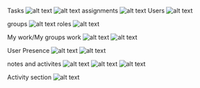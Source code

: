 Tasks
![alt text](image-52.png)
![alt text](image-53.png)
assignments
![alt text](image-54.png)
Users 
![alt text](image-55.png)

groups
![alt text](image-56.png)
roles
![alt text](image-57.png)

My work/My groups work
![alt text](image-58.png)
![alt text](image-59.png)

User Presence
![alt text](image-60.png)
![alt text](image-61.png)

notes and activites 
![alt text](image-62.png)
![alt text](image-63.png)
![alt text](image-64.png)

Activity section
![alt text](image-65.png)